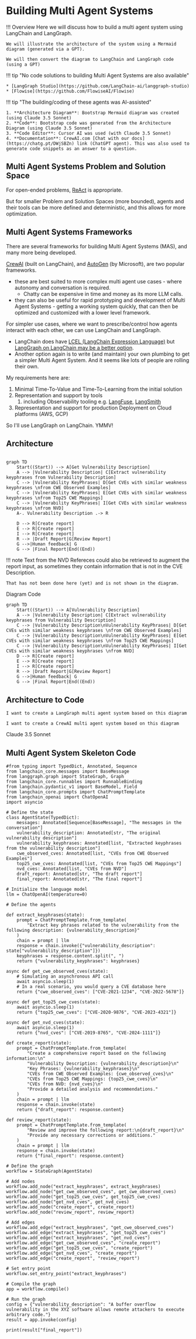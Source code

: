 
# Building Multi Agent Systems

!!! Overview
    Here we will discuss how to build a multi agent system using LangChain and LangGraph.

    We will illustrate the architecture of the system using a Mermaid diagram (generated via a GPT).

    We will then convert the diagram to LangChain and LangGraph code (using a GPT)

!!! tip "No code solutions to building Multi Agent Systems are also available"
    
    * [LangGraph Studio](https://github.com/LangChain-ai/langgraph-studio) 
    * [Flowise](https://github.com/FlowiseAI/Flowise) 

!!! tip "The building/coding of these agents was AI-assisted"

    1. **Architecture Diagram**: Bootstrap Mermaid diagram was created (using Claude 3.5 Sonnet)
    2. **Code**: Bootstrap code was generated from the Architecture Diagram (using Claude 3.5 Sonnet)
    3. **Code Editor**: Cursor AI was used (with Claude 3.5 Sonnet)
    4. **Documentation**: CrewAI.com [Chat with our docs](https://chatg.pt/DWjSBZn) link (ChatGPT agent). This was also used to generate code snippets as an answer to a question.
   

## Multi Agent Systems Problem and Solution Space

For open-ended problems, [ReAct](https://react-lm.github.io/) is appropriate.

But for smaller Problem and Solution Spaces (more bounded), agents and their tools can be more defined and deterministic, and this allows for more optimization.


## Multi Agent Systems Frameworks

There are several frameworks for building Multi Agent Systems (MAS), and many more being developed.

[CrewAI](https://www.crewai.com/) (built on LangChain), and [AutoGen](https://microsoft.github.io/autogen/) (by Microsoft), are two popular frameworks.

* these are best suited to more complex multi agent use cases - where autonomy and conversation is required. 
    * Chatty can be expensive in time and money as its more LLM calls.
* they can also be useful for rapid prototyping and development of Multi Agent Systems - getting a working system quickly, that can then be optimized and customized with a lower level framework.

For simpler use cases, where we want to prescribe/control how agents interact with each other, we can use LangChain and LangGraph.

* LangChain does have [LCEL (LangChain Expression Language)](https://python.langchain.com/v0.1/docs/expression_language/) but [LangGraph on LangChain may be a better option](https://www.youtube.com/watch?v=_yFfc5YB5Xc).  
* Another option again is to write (and maintain) your own plumbing to get a simpler Multi Agent System. And it seems like lots of people are rolling their own.

My requirements here are:

1. Minimal Time-To-Value and Time-To-Learning from the initial solution
2. Representation and support by tools
   1. including Observability tooling e.g. [LangFuse](https://langfuse.com/), [LangSmith](https://www.langchain.com/langsmith) 
3. Representation and support for production Deployment on Cloud platforms (AWS, GCP)

So I'll use LangGraph on LangChain. YMMV!




## Architecture


```mermaid

graph TD
    Start((Start)) --> A[Get Vulnerability Description]
    A --> |Vulnerability Description| C[Extract vulnerability keyphrases from Vulnerability Description]
    C --> |Vulnerability KeyPhrases| D[Get CVEs with similar weakness keyphrases \nfrom CWE Observed Examples]
    C --> |Vulnerability KeyPhrases| E[Get CVEs with similar weakness keyphrases \nfrom Top25 CWE Mappings]
    C --> |Vulnerability KeyPhrases| I[Get CVEs with similar weakness keyphrases \nfrom NVD]
    A-. Vulnerability Description .-> R

    D --> R[Create report]
    E --> R[Create report]
    I --> R[Create report]
    R --> |Draft Report|G[Review Report]
    G -->|Human feedback| G
    G --> |Final Report|End((End))
```

!!! note
    Text from the NVD Refereces could also be retrieved to augment the report input, as sometimes they contain information that is not in the CVE Description. 

    That has not been done here (yet) and is not shown in the diagram.

Diagram Code
````
graph TD
    Start((Start)) --> A[Vulnerability Description]
    A --> |Vulnerability Description| C[Extract vulnerability keyphrases from Vulnerability Description]
    C --> |Vulnerability Description\nVulnerability KeyPhrases| D[Get CVEs with similar weakness keyphrases \nfrom CWE Observed Examples]
    C --> |Vulnerability Description\nVulnerability KeyPhrases| E[Get CVEs with similar weakness keyphrases \nfrom Top25 CWE Mappings]
    C --> |Vulnerability Description\nVulnerability KeyPhrases| I[Get CVEs with similar weakness keyphrases \nfrom NVD]
    D --> R[Create report]
    E --> R[Create report]
    I --> R[Create report]
    R --> |Draft Report|G[Review Report]
    G -->|Human feedback| G
    G --> |Final Report|End((End))
````



## Architecture to Code

````
I want to create a LangGraph multi agent system based on this diagram

````

````
I want to create a CrewAI multi agent system based on this diagram

````
Claude 3.5 Sonnet



## Multi Agent System Skeleton Code

````
#from typing import TypedDict, Annotated, Sequence
from langchain_core.messages import BaseMessage
from langgraph.graph import StateGraph, Graph
from langchain_core.runnables import RunnableBinding
from langchain.pydantic_v1 import BaseModel, Field
from langchain_core.prompts import ChatPromptTemplate
from langchain_openai import ChatOpenAI
import asyncio

# Define the state
class AgentState(TypedDict):
    messages: Annotated[Sequence[BaseMessage], "The messages in the conversation"]
    vulnerability_description: Annotated[str, "The original vulnerability description"]
    vulnerability_keyphrases: Annotated[list, "Extracted keyphrases from the vulnerability description"]
    cwe_observed_cves: Annotated[list, "CVEs from CWE Observed Examples"]
    top25_cwe_cves: Annotated[list, "CVEs from Top25 CWE Mappings"]
    nvd_cves: Annotated[list, "CVEs from NVD"]
    draft_report: Annotated[str, "The draft report"]
    final_report: Annotated[str, "The final report"]

# Initialize the language model
llm = ChatOpenAI(temperature=0)

# Define the agents

def extract_keyphrases(state):
    prompt = ChatPromptTemplate.from_template(
        "Extract key phrases related to the vulnerability from the following description: {vulnerability_description}"
    )
    chain = prompt | llm
    response = chain.invoke({"vulnerability_description": state["vulnerability_description"]})
    keyphrases = response.content.split(", ")
    return {"vulnerability_keyphrases": keyphrases}

async def get_cwe_observed_cves(state):
    # Simulating an asynchronous API call
    await asyncio.sleep(1)
    # In a real scenario, you would query a CVE database here
    return {"cwe_observed_cves": ["CVE-2021-1234", "CVE-2022-5678"]}

async def get_top25_cwe_cves(state):
    await asyncio.sleep(1)
    return {"top25_cwe_cves": ["CVE-2020-9876", "CVE-2023-4321"]}

async def get_nvd_cves(state):
    await asyncio.sleep(1)
    return {"nvd_cves": ["CVE-2019-8765", "CVE-2024-1111"]}

def create_report(state):
    prompt = ChatPromptTemplate.from_template(
        "Create a comprehensive report based on the following information:\n"
        "Vulnerability Description: {vulnerability_description}\n"
        "Key Phrases: {vulnerability_keyphrases}\n"
        "CVEs from CWE Observed Examples: {cwe_observed_cves}\n"
        "CVEs from Top25 CWE Mappings: {top25_cwe_cves}\n"
        "CVEs from NVD: {nvd_cves}\n"
        "Provide a detailed analysis and recommendations."
    )
    chain = prompt | llm
    response = chain.invoke(state)
    return {"draft_report": response.content}

def review_report(state):
    prompt = ChatPromptTemplate.from_template(
        "Review and improve the following report:\n{draft_report}\n"
        "Provide any necessary corrections or additions."
    )
    chain = prompt | llm
    response = chain.invoke(state)
    return {"final_report": response.content}

# Define the graph
workflow = StateGraph(AgentState)

# Add nodes
workflow.add_node("extract_keyphrases", extract_keyphrases)
workflow.add_node("get_cwe_observed_cves", get_cwe_observed_cves)
workflow.add_node("get_top25_cwe_cves", get_top25_cwe_cves)
workflow.add_node("get_nvd_cves", get_nvd_cves)
workflow.add_node("create_report", create_report)
workflow.add_node("review_report", review_report)

# Add edges
workflow.add_edge("extract_keyphrases", "get_cwe_observed_cves")
workflow.add_edge("extract_keyphrases", "get_top25_cwe_cves")
workflow.add_edge("extract_keyphrases", "get_nvd_cves")
workflow.add_edge("get_cwe_observed_cves", "create_report")
workflow.add_edge("get_top25_cwe_cves", "create_report")
workflow.add_edge("get_nvd_cves", "create_report")
workflow.add_edge("create_report", "review_report")

# Set entry point
workflow.set_entry_point("extract_keyphrases")

# Compile the graph
app = workflow.compile()

# Run the graph
config = {"vulnerability_description": "A buffer overflow vulnerability in the XYZ software allows remote attackers to execute arbitrary code."}
result = app.invoke(config)

print(result["final_report"])
````

